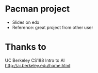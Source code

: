 # Pacman project
- Slides on edx
- Reference: great project from other user
# Thanks to 
UC Berkeley CS188 Intro to AI <br>
http://ai.berkeley.edu/home.html
